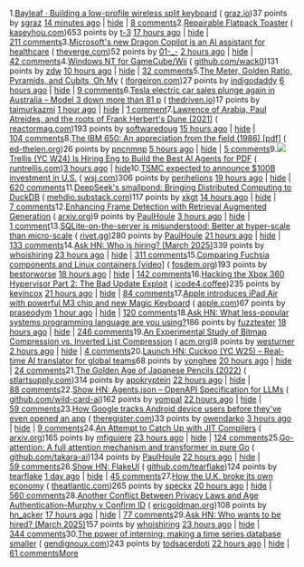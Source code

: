 1.[Bayleaf · Building a low-profile wireless split keyboard](https://www.graz.io/articles/bayleaf-wireless-keyboard) ( [graz.io](https://news.ycombinator.com/from?site=graz.io))37 points by [sgraz](https://news.ycombinator.com/user?id=sgraz) [14 minutes ago](https://news.ycombinator.com/item?id=43255529) \| [hide](https://news.ycombinator.com/hide?id=43255529&goto=news) \| [8 comments](https://news.ycombinator.com/item?id=43255529)2.[Repairable Flatpack Toaster](https://www.kaseyhou.com/#/repairable-flatpack-toaster/) ( [kaseyhou.com](https://news.ycombinator.com/from?site=kaseyhou.com))653 points by [t-3](https://news.ycombinator.com/user?id=t-3) [17 hours ago](https://news.ycombinator.com/item?id=43246892) \| [hide](https://news.ycombinator.com/hide?id=43246892&goto=news) \| [211 comments](https://news.ycombinator.com/item?id=43246892)3.[Microsoft's new Dragon Copilot is an AI assistant for healthcare](https://www.theverge.com/news/622528/microsoft-dragon-copilot-ai-healthcare-assistant) ( [theverge.com](https://news.ycombinator.com/from?site=theverge.com))52 points by [01-\_-](https://news.ycombinator.com/user?id=01-_-) [2 hours ago](https://news.ycombinator.com/item?id=43254012) \| [hide](https://news.ycombinator.com/hide?id=43254012&goto=news) \| [42 comments](https://news.ycombinator.com/item?id=43254012)4.[Windows NT for GameCube/Wii](https://github.com/Wack0/entii-for-workcubes) ( [github.com/wack0](https://news.ycombinator.com/from?site=github.com/wack0))131 points by [zdw](https://news.ycombinator.com/user?id=zdw) [10 hours ago](https://news.ycombinator.com/item?id=43221633) \| [hide](https://news.ycombinator.com/hide?id=43221633&goto=news) \| [32 comments](https://news.ycombinator.com/item?id=43221633)5.[The Meter, Golden Ratio, Pyramids, and Cubits, Oh My](https://www.iforgeiron.com/topic/60514-the-meter-golden-ratio-pyramids-and-cubits-oh-my/) ( [iforgeiron.com](https://news.ycombinator.com/from?site=iforgeiron.com))27 points by [indigodaddy](https://news.ycombinator.com/user?id=indigodaddy) [6 hours ago](https://news.ycombinator.com/item?id=43207962) \| [hide](https://news.ycombinator.com/hide?id=43207962&goto=news) \| [9 comments](https://news.ycombinator.com/item?id=43207962)6.[Tesla electric car sales plunge again in Australia – Model 3 down more than 81 p](https://thedriven.io/2025/03/04/tesla-electric-car-sales-plunge-again-in-australia-model-3-down-more-than-81-per-cent/) ( [thedriven.io](https://news.ycombinator.com/from?site=thedriven.io))17 points by [taimurkazmi](https://news.ycombinator.com/user?id=taimurkazmi) [1 hour ago](https://news.ycombinator.com/item?id=43254637) \| [hide](https://news.ycombinator.com/hide?id=43254637&goto=news) \| [1 comment](https://news.ycombinator.com/item?id=43254637)7.[Lawrence of Arabia, Paul Atreides, and the roots of Frank Herbert's Dune (2021)](https://reactormag.com/lawrence-of-arabia-paul-atreides-and-the-roots-of-frank-herberts-dune/) ( [reactormag.com](https://news.ycombinator.com/from?site=reactormag.com))193 points by [softwaredoug](https://news.ycombinator.com/user?id=softwaredoug) [15 hours ago](https://news.ycombinator.com/item?id=43248429) \| [hide](https://news.ycombinator.com/hide?id=43248429&goto=news) \| [104 comments](https://news.ycombinator.com/item?id=43248429)8.[The IBM 650: An appreciation from the field (1986) \[pdf\]](https://ed-thelen.org/comp-hist/KnuthIBM650Appreciation.pdf) ( [ed-thelen.org](https://news.ycombinator.com/from?site=ed-thelen.org))26 points by [pncnmnp](https://news.ycombinator.com/user?id=pncnmnp) [5 hours ago](https://news.ycombinator.com/item?id=43240301) \| [hide](https://news.ycombinator.com/hide?id=43240301&goto=news) \| [5 comments](https://news.ycombinator.com/item?id=43240301)9.![](https://news.ycombinator.com/s.gif)[Trellis (YC W24) Is Hiring Eng to Build the Best AI Agents for PDF](https://runtrellis.com/) ( [runtrellis.com](https://news.ycombinator.com/from?site=runtrellis.com))[3 hours ago](https://news.ycombinator.com/item?id=43253463) \| [hide](https://news.ycombinator.com/hide?id=43253463&goto=news)10.[TSMC expected to announce $100B investment in U.S.](https://www.wsj.com/tech/trump-chip-maker-tsmc-expected-to-announce-100-billion-investment-in-u-s-02a44399) ( [wsj.com](https://news.ycombinator.com/from?site=wsj.com))306 points by [perihelions](https://news.ycombinator.com/user?id=perihelions) [19 hours ago](https://news.ycombinator.com/item?id=43243580) \| [hide](https://news.ycombinator.com/hide?id=43243580&goto=news) \| [620 comments](https://news.ycombinator.com/item?id=43243580)11.[DeepSeek's smallpond: Bringing Distributed Computing to DuckDB](https://mehdio.substack.com/p/duckdb-goes-distributed-deepseeks) ( [mehdio.substack.com](https://news.ycombinator.com/from?site=mehdio.substack.com))117 points by [xkgt](https://news.ycombinator.com/user?id=xkgt) [14 hours ago](https://news.ycombinator.com/item?id=43248947) \| [hide](https://news.ycombinator.com/hide?id=43248947&goto=news) \| [7 comments](https://news.ycombinator.com/item?id=43248947)12.[Enhancing Frame Detection with Retrieval Augmented Generation](https://arxiv.org/abs/2502.12210) ( [arxiv.org](https://news.ycombinator.com/from?site=arxiv.org))9 points by [PaulHoule](https://news.ycombinator.com/user?id=PaulHoule) [3 hours ago](https://news.ycombinator.com/item?id=43208096) \| [hide](https://news.ycombinator.com/hide?id=43208096&goto=news) \| [1 comment](https://news.ycombinator.com/item?id=43208096)13.[SQLite-on-the-server is misunderstood: Better at hyper-scale than micro-scale](https://rivet.gg/blog/2025-02-16-sqlite-on-the-server-is-misunderstood) ( [rivet.gg](https://news.ycombinator.com/from?site=rivet.gg))280 points by [PaulHoule](https://news.ycombinator.com/user?id=PaulHoule) [21 hours ago](https://news.ycombinator.com/item?id=43244307) \| [hide](https://news.ycombinator.com/hide?id=43244307&goto=news) \| [133 comments](https://news.ycombinator.com/item?id=43244307)14.[Ask HN: Who is hiring? (March 2025)](https://news.ycombinator.com/item?id=43243024)339 points by [whoishiring](https://news.ycombinator.com/user?id=whoishiring) [23 hours ago](https://news.ycombinator.com/item?id=43243024) \| [hide](https://news.ycombinator.com/hide?id=43243024&goto=news) \| [311 comments](https://news.ycombinator.com/item?id=43243024)15.[Comparing Fuchsia components and Linux containers \[video\]](https://fosdem.org/2025/schedule/event/fosdem-2025-5381-comparing-fuchsia-components-and-linux-containers/) ( [fosdem.org](https://news.ycombinator.com/from?site=fosdem.org))193 points by [bestorworse](https://news.ycombinator.com/user?id=bestorworse) [18 hours ago](https://news.ycombinator.com/item?id=43246703) \| [hide](https://news.ycombinator.com/hide?id=43246703&goto=news) \| [142 comments](https://news.ycombinator.com/item?id=43246703)16.[Hacking the Xbox 360 Hypervisor Part 2: The Bad Update Exploit](https://icode4.coffee/?p=1081) ( [icode4.coffee](https://news.ycombinator.com/from?site=icode4.coffee))235 points by [kevincox](https://news.ycombinator.com/user?id=kevincox) [21 hours ago](https://news.ycombinator.com/item?id=43244739) \| [hide](https://news.ycombinator.com/hide?id=43244739&goto=news) \| [84 comments](https://news.ycombinator.com/item?id=43244739)17.[Apple introduces iPad Air with powerful M3 chip and new Magic Keyboard](https://www.apple.com/newsroom/2025/03/apple-introduces-ipad-air-with-powerful-m3-chip-and-new-magic-keyboard/) ( [apple.com](https://news.ycombinator.com/from?site=apple.com))67 points by [praseodym](https://news.ycombinator.com/user?id=praseodym) [1 hour ago](https://news.ycombinator.com/item?id=43254714) \| [hide](https://news.ycombinator.com/hide?id=43254714&goto=news) \| [120 comments](https://news.ycombinator.com/item?id=43254714)18.[Ask HN: What less-popular systems programming language are you using?](https://news.ycombinator.com/item?id=43223162)186 points by [fuzztester](https://news.ycombinator.com/user?id=fuzztester) [18 hours ago](https://news.ycombinator.com/item?id=43223162) \| [hide](https://news.ycombinator.com/hide?id=43223162&goto=news) \| [246 comments](https://news.ycombinator.com/item?id=43223162)19.[An Experimental Study of Bitmap Compression vs. Inverted List Compression](https://dl.acm.org/doi/10.1145/3035918.3064007) ( [acm.org](https://news.ycombinator.com/from?site=acm.org))8 points by [westurner](https://news.ycombinator.com/user?id=westurner) [2 hours ago](https://news.ycombinator.com/item?id=43206385) \| [hide](https://news.ycombinator.com/hide?id=43206385&goto=news) \| [4 comments](https://news.ycombinator.com/item?id=43206385)20.[Launch HN: Cuckoo (YC W25) – Real-time AI translator for global teams](https://news.ycombinator.com/item?id=43245153)68 points by [yonghee](https://news.ycombinator.com/user?id=yonghee) [20 hours ago](https://news.ycombinator.com/item?id=43245153) \| [hide](https://news.ycombinator.com/hide?id=43245153&goto=news) \| [24 comments](https://news.ycombinator.com/item?id=43245153)21.[The Golden Age of Japanese Pencils (2022)](https://notes.stlartsupply.com/the-golden-age-of-japanese-pencils-1952-1967/) ( [stlartsupply.com](https://news.ycombinator.com/from?site=stlartsupply.com))314 points by [apokryptein](https://news.ycombinator.com/user?id=apokryptein) [22 hours ago](https://news.ycombinator.com/item?id=43243716) \| [hide](https://news.ycombinator.com/hide?id=43243716&goto=news) \| [88 comments](https://news.ycombinator.com/item?id=43243716)22.[Show HN: Agents.json – OpenAPI Specification for LLMs](https://github.com/wild-card-ai/agents-json) ( [github.com/wild-card-ai](https://news.ycombinator.com/from?site=github.com/wild-card-ai))162 points by [yompal](https://news.ycombinator.com/user?id=yompal) [22 hours ago](https://news.ycombinator.com/item?id=43243893) \| [hide](https://news.ycombinator.com/hide?id=43243893&goto=news) \| [59 comments](https://news.ycombinator.com/item?id=43243893)23.[How Google tracks Android device users before they've even opened an app](https://www.theregister.com/2025/03/04/google_android/) ( [theregister.com](https://news.ycombinator.com/from?site=theregister.com))33 points by [owendarko](https://news.ycombinator.com/user?id=owendarko) [3 hours ago](https://news.ycombinator.com/item?id=43253167) \| [hide](https://news.ycombinator.com/hide?id=43253167&goto=news) \| [9 comments](https://news.ycombinator.com/item?id=43253167)24.[An Attempt to Catch Up with JIT Compilers](https://arxiv.org/abs/2502.20547) ( [arxiv.org](https://news.ycombinator.com/from?site=arxiv.org))165 points by [mfiguiere](https://news.ycombinator.com/user?id=mfiguiere) [23 hours ago](https://news.ycombinator.com/item?id=43243109) \| [hide](https://news.ycombinator.com/hide?id=43243109&goto=news) \| [124 comments](https://news.ycombinator.com/item?id=43243109)25.[Go-attention: A full attention mechanism and transformer in pure Go](https://github.com/takara-ai/go-attention) ( [github.com/takara-ai](https://news.ycombinator.com/from?site=github.com/takara-ai))134 points by [PaulHoule](https://news.ycombinator.com/user?id=PaulHoule) [22 hours ago](https://news.ycombinator.com/item?id=43243549) \| [hide](https://news.ycombinator.com/hide?id=43243549&goto=news) \| [59 comments](https://news.ycombinator.com/item?id=43243549)26.[Show HN: FlakeUI](https://github.com/tearflake/flake-ui) ( [github.com/tearflake](https://news.ycombinator.com/from?site=github.com/tearflake))124 points by [tearflake](https://news.ycombinator.com/user?id=tearflake) [1 day ago](https://news.ycombinator.com/item?id=43238570) \| [hide](https://news.ycombinator.com/hide?id=43238570&goto=news) \| [45 comments](https://news.ycombinator.com/item?id=43238570)27.[How the U.K. broke its own economy](https://www.theatlantic.com/ideas/archive/2025/03/uk-needs-abundance/681877/) ( [theatlantic.com](https://news.ycombinator.com/from?site=theatlantic.com))265 points by [speckx](https://news.ycombinator.com/user?id=speckx) [20 hours ago](https://news.ycombinator.com/item?id=43245235) \| [hide](https://news.ycombinator.com/hide?id=43245235&goto=news) \| [560 comments](https://news.ycombinator.com/item?id=43245235)28.[Another Conflict Between Privacy Laws and Age Authentication–Murphy v Confirm ID](https://blog.ericgoldman.org/archives/2025/02/another-conflict-between-privacy-laws-and-age-authentication-murphy-v-confirm-id.htm) ( [ericgoldman.org](https://news.ycombinator.com/from?site=ericgoldman.org))108 points by [hn\_acker](https://news.ycombinator.com/user?id=hn_acker) [17 hours ago](https://news.ycombinator.com/item?id=43206622) \| [hide](https://news.ycombinator.com/hide?id=43206622&goto=news) \| [77 comments](https://news.ycombinator.com/item?id=43206622)29.[Ask HN: Who wants to be hired? (March 2025)](https://news.ycombinator.com/item?id=43243022)157 points by [whoishiring](https://news.ycombinator.com/user?id=whoishiring) [23 hours ago](https://news.ycombinator.com/item?id=43243022) \| [hide](https://news.ycombinator.com/hide?id=43243022&goto=news) \| [344 comments](https://news.ycombinator.com/item?id=43243022)30.[The power of interning: making a time series database smaller](https://gendignoux.com/blog/2025/03/03/rust-interning-2000x.html) ( [gendignoux.com](https://news.ycombinator.com/from?site=gendignoux.com))243 points by [todsacerdoti](https://news.ycombinator.com/user?id=todsacerdoti) [22 hours ago](https://news.ycombinator.com/item?id=43243914) \| [hide](https://news.ycombinator.com/hide?id=43243914&goto=news) \| [61 comments](https://news.ycombinator.com/item?id=43243914)[More](https://news.ycombinator.com?p=2)